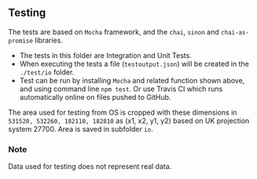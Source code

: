 ## Testing 
The tests are based on `Mocha` framework, and the `chai`, `sinon` and `chai-as-promise` libraries.

* The tests in this folder are Integration and Unit Tests.
* When executing the tests a file (`testoutput.json`) will be created in the `./test/io` folder.
* Test can be run by installing `Mocha` and related function shown above, and using command line `npm test`. Or use Travis CI which runs automatically online on files pushed to GitHub.

The area used for testing from OS is cropped with these dimensions in `531520, 532260, 182110, 182810` as (x1, x2, y1, y2) based on UK projection system 27700. Area is saved in subfolder `io`.

### Note
Data used for testing does not represent real data.

